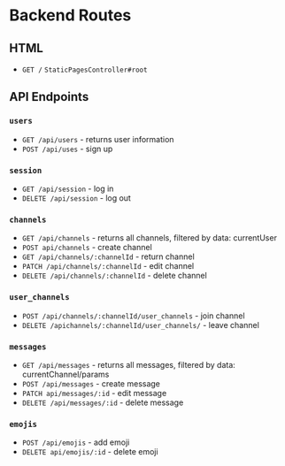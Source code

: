 # Backend Routes

## HTML

* `GET /` `StaticPagesController#root`

## API Endpoints

### `users`

* `GET /api/users` - returns user information
* `POST /api/uses` - sign up

### `session`

* `GET /api/session` - log in
* `DELETE /api/session` - log out

### `channels`

* `GET /api/channels` - returns all channels, filtered by data: currentUser
* `POST api/channels` - create channel
* `GET /api/channels/:channelId` - return channel
* `PATCH /api/channels/:channelId` - edit channel
* `DELETE /api/channels/:channelId` - delete channel

### `user_channels`

* `POST /api/channels/:channelId/user_channels` - join channel
* `DELETE /apichannels/:channelId/user_channels/` - leave channel

### `messages`

* `GET /api/messages` - returns all messages, filtered by data: currentChannel/params
* `POST /api/messages` - create message
* `PATCH api/messages/:id` - edit message
* `DELETE /api/messages/:id` - delete message


### `emojis`

* `POST /api/emojis` - add emoji
* `DELETE api/emojis/:id` - delete emoji
